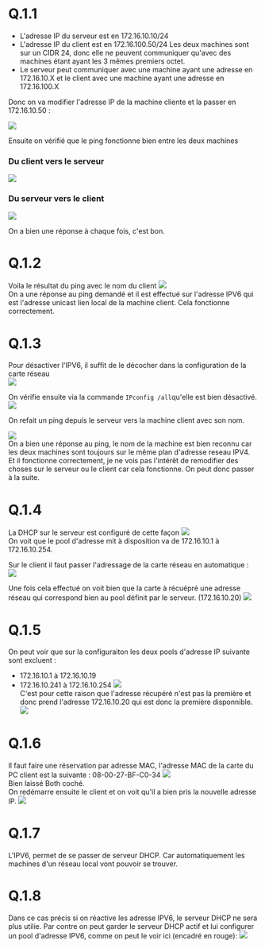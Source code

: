 # Q.1.1
- L'adresse IP du serveur est en 172.16.10.10/24
- L'adresse IP du client est en 172.16.100.50/24
Les deux machines sont sur un CIDR 24, donc elle ne peuvent communiquer qu'avec des machines étant ayant les 3 mêmes premiers octet.
- Le serveur peut communiquer avec une machine ayant une adresse en 172.16.10.X et le client avec une machine ayant une adresse en 172.16.100.X

Donc on va modifier l'adresse IP de la machine cliente et la passer en 172.16.10.50 : 

![](https://github.com/Mr-Maglor/checkpoint2/blob/main/img/ip_client.png?raw=true)

Ensuite on vérifié que le ping fonctionne bien entre les deux machines

### Du client vers le serveur

![](https://github.com/Mr-Maglor/checkpoint2/blob/main/img/ping_c_s.png?raw=true)  

### Du serveur vers le client

![](https://github.com/Mr-Maglor/checkpoint2/blob/main/img/ping_s_c.png?raw=true)  

On a bien une réponse à chaque fois, c'est bon.

# Q.1.2

Voila le résultat du ping avec le nom du client
![](https://github.com/Mr-Maglor/checkpoint2/blob/main/img/ping_s_c_nom.png?raw=true)  
On a une réponse au ping demandé et il est effectué sur l'adresse IPV6 qui est l'adresse unicast lien local de la machine client.
Cela fonctionne correctement.

# Q.1.3

Pour désactiver l'IPV6, il suffit de le décocher dans la configuration de la carte réseau  
![](https://github.com/Mr-Maglor/checkpoint2/blob/main/img/client_ipv6_desac.png?raw=true) 

On vérifie ensuite via la commande `IPconfig /all`qu'elle est bien désactivé.  
![](https://github.com/Mr-Maglor/checkpoint2/blob/main/img/client_ipv6_desac2.png?raw=true)  

On refait un ping depuis le serveur vers la machine client avec son nom.

![](https://github.com/Mr-Maglor/checkpoint2/blob/main/img/ping_s_c_nom_2.png?raw=true)  
On a bien une réponse au ping, le nom de la machine est bien reconnu car les deux machines sont toujours sur le même plan d'adresse reseau IPV4.
Et il fonctionne correctement, je ne vois pas l'intérêt de remodifier des choses sur le serveur ou le client car cela fonctionne. 
On peut donc passer à la suite.

# Q.1.4

La DHCP sur le serveur est configuré de cette façon 
![](https://github.com/Mr-Maglor/checkpoint2/blob/main/img/config_DHCP.png?raw=true)  
On voit que le pool d'adresse mit à disposition va de 172.16.10.1 à 172.16.10.254.  

Sur le client il faut passer l'adressage de la carte réseau en automatique :  
![](https://github.com/Mr-Maglor/checkpoint2/blob/main/img/client_dhcp.png?raw=true)  

Une fois cela effectué on voit bien que la carte à récuépré une adresse réseau qui correspond bien au pool définit par le serveur. (172.16.10.20)
![](https://github.com/Mr-Maglor/checkpoint2/blob/main/img/client_dhcp2.png?raw=true)  

# Q.1.5
On peut voir que sur la configuraiton les deux pools d'adresse IP suivante sont excluent :
- 172.16.10.1 à 172.16.10.19
- 172.16.10.241 à 172.16.10.254
![](https://github.com/Mr-Maglor/checkpoint2/blob/main/img/config_DHCP.png?raw=true)  
C'est pour cette raison que l'adresse récupéré n'est pas la première et donc prend l'adresse 172.16.10.20 qui est donc la première disponnible.
![](https://github.com/Mr-Maglor/checkpoint2/blob/main/img/client_dhcp2.png?raw=true)

# Q.1.6
Il faut faire une réservation par adresse MAC, l'adresse MAC de la carte du PC client est la suivante : 08-00-27-BF-C0-34
![](https://github.com/Mr-Maglor/checkpoint2/blob/main/img/resa_IP.png?raw=true)  
Bien laissé Both coché.  
On redémarre ensuite le client et on voit qu'il a bien pris la nouvelle adresse IP.
![](https://github.com/Mr-Maglor/checkpoint2/blob/main/img/IP_client_resa.png?raw=true)  

# Q.1.7
L'IPV6, permet de se passer de serveur DHCP. Car automatiquement les machines d'un réseau local vont pouvoir se trouver.

# Q.1.8
Dans ce cas précis si on réactive les adresse IPV6, le serveur DHCP ne sera plus utilie.
Par contre on peut garder le serveur DHCP actif et lui configurer un pool d'adresse IPV6, comme on peut le voir ici (encadré en rouge):
![](https://github.com/Mr-Maglor/checkpoint2/blob/main/img/dhcp_ipv6.png?raw=true)  
